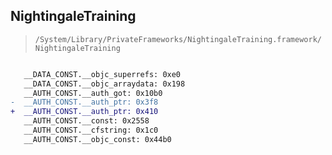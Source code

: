 ## NightingaleTraining

> `/System/Library/PrivateFrameworks/NightingaleTraining.framework/NightingaleTraining`

```diff

   __DATA_CONST.__objc_superrefs: 0xe0
   __DATA_CONST.__objc_arraydata: 0x198
   __AUTH_CONST.__auth_got: 0x10b0
-  __AUTH_CONST.__auth_ptr: 0x3f8
+  __AUTH_CONST.__auth_ptr: 0x410
   __AUTH_CONST.__const: 0x2558
   __AUTH_CONST.__cfstring: 0x1c0
   __AUTH_CONST.__objc_const: 0x44b0

```
